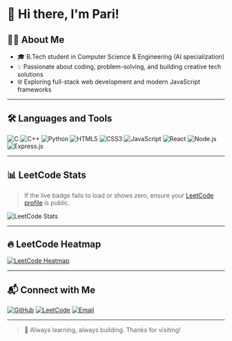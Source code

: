 # 👋 Hi there, I'm Pari!

## 👩‍💻 About Me
- 🎓 B.Tech student in Computer Science & Engineering (AI specialization)
- 💡 Passionate about coding, problem-solving, and building creative tech solutions
- 🌐 Exploring full-stack web development and modern JavaScript frameworks

---

## 🛠️ Languages and Tools

![C](https://img.shields.io/badge/C-00599C?style=for-the-badge&logo=c&logoColor=white)
![C++](https://img.shields.io/badge/C++-00599C?style=for-the-badge&logo=c%2B%2B&logoColor=white)
![Python](https://img.shields.io/badge/Python-3776AB?style=for-the-badge&logo=python&logoColor=white)
![HTML5](https://img.shields.io/badge/HTML-E34F26?style=for-the-badge&logo=html5&logoColor=white)
![CSS3](https://img.shields.io/badge/CSS-1572B6?style=for-the-badge&logo=css3&logoColor=white)
![JavaScript](https://img.shields.io/badge/JavaScript-F7DF1E?style=for-the-badge&logo=javascript&logoColor=black)
![React](https://img.shields.io/badge/React-61DAFB?style=for-the-badge&logo=react&logoColor=black)
![Node.js](https://img.shields.io/badge/Node.js-339933?style=for-the-badge&logo=nodedotjs&logoColor=white)
![Express.js](https://img.shields.io/badge/Express.js-000000?style=for-the-badge&logo=express&logoColor=white)

---

## 📊 LeetCode Stats

> If the live badge fails to load or shows zero, ensure your [LeetCode profile](https://leetcode.com/parix__/) is public.

![LeetCode Stats](https://leetcard.jacoblin.cool/parix__?ext=contest)

---

## 🔥 LeetCode Heatmap

[![LeetCode Heatmap](https://leetcode-badge-showcase.vercel.app/api?username=parix__&theme=dark)](https://leetcode.com/parix__/)

---

## 📬 Connect with Me

[![GitHub](https://img.shields.io/badge/GitHub-Pari2226-181717?style=for-the-badge&logo=github)](https://github.com/Pari2226)
[![LeetCode](https://img.shields.io/badge/LeetCode-parix__-FFA116?style=for-the-badge&logo=leetcode&logoColor=black)](https://leetcode.com/parix__/)
[![Email](https://img.shields.io/badge/Email-officialpari24@gmail.com-D14836?style=for-the-badge&logo=gmail&logoColor=white)](mailto:officialpari24@gmail.com)

---

> 🧠 Always learning, always building. Thanks for visiting!
